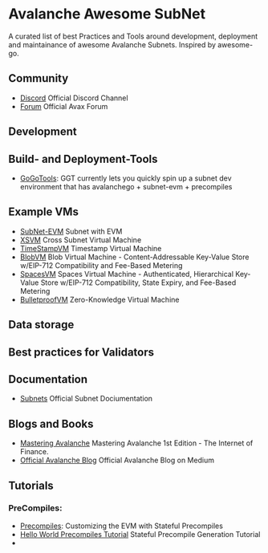# Avalanche Awesome SubNet

A curated list of best Practices and Tools around development, deployment and maintainance of awesome Avalanche Subnets. Inspired by awesome-go.

## Community

* [Discord](https://discord.com/invite/RwXY7P6) Official Discord Channel
* [Forum](https://forum.avax.network/) Official Avax Forum

## Development

## Build- and Deployment-Tools

* [GoGoTools](https://github.com/multisig-labs/GoGoTools): GGT currently lets you quickly spin up a subnet dev environment that has avalanchego + subnet-evm + precompiles

## Example VMs

* [SubNet-EVM](https://github.com/ava-labs/subnet-evm) Subnet with EVM
* [XSVM](https://github.com/ava-labs/xsvm) Cross Subnet Virtual Machine
* [TimeStampVM](https://github.com/ava-labs/timestampvm/tree/v1.2.1) Timestamp Virtual Machine
* [BlobVM](https://github.com/ava-labs/blobvm) Blob Virtual Machine - Content-Addressable Key-Value Store w/EIP-712 Compatibility and Fee-Based Metering
* [SpacesVM](https://github.com/ava-labs/spacesvm) Spaces Virtual Machine - Authenticated, Hierarchical Key-Value Store w/EIP-712 Compatibility, State Expiry, and Fee-Based Metering
* [BulletproofVM](https://github.com/usmaneth/BulletproofVM) Zero-Knowledge Virtual Machine

## Data storage

## Best practices for Validators


## Documentation

* [Subnets](https://docs.avax.network/subnets) Official Subnet Dociumentation

## Blogs and Books

* [Mastering Avalanche](https://github.com/ava-labs/mastering-avalanche) Mastering Avalanche 1st Edition - The Internet of Finance.
* [Official Avalanche Blog](https://medium.com/@avalancheavax) Official Avalanche Blog on Medium


## Tutorials

### PreCompiles:
* [Precompiles](https://medium.com/avalancheavax/customizing-the-evm-with-stateful-precompiles-f44a34f39efd): Customizing the EVM with Stateful Precompiles
* [Hello World Precompiles Tutorial](https://docs.avax.network/subnets/hello-world-precompile-tutorial) Stateful Precompile Generation Tutorial
* 
